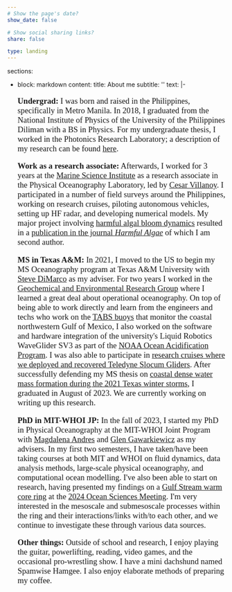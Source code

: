 ```yaml
---
# Show the page's date?
show_date: false

# Show social sharing links?
share: false

type: landing
---
```

sections:
  - block: markdown
    content:
      title: About me
      subtitle: ''
      text: |-
      <p style="font-family: avenir;text-align: left;font-size: 14pt"><b>Undergrad:</b> I was born and raised in the Philippines, specifically in Metro Manila. In 2018, I graduated from the National Institute of Physics of the University of the Philippines Diliman with a BS in Physics. For my undergraduate thesis, I worked in the Photonics Research Laboratory; a description of my research can be found <a href="https://ysabelwang.github.io/research/research_opticalencryption/" target="_blank">here</a>.
      
      <p style="font-family: avenir;text-align: left;font-size: 14pt"><b>Work as a research associate:</b> Afterwards, I worked for 3 years at the <a href="https://msi.upd.edu.ph" target="_blank">Marine Science Institute</a> as a research associate in the Physical Oceanography Laboratory, led by <a href="https://msi.upd.edu.ph/faculty/cesar-l-villanoy/" target="_blank">Cesar Villanoy</a>. I participated in a number of field surveys around the Philippines, working on research cruises, piloting autonomous vehicles, setting up HF radar, and developing numerical models. My major project involving <a href = "https://ysabelwang.github.io/research/research_connectivity/" target="_blank">harmful algal bloom dynamics</a> resulted in a <a href="https://ysabelwang.github.io/publication/punongbayan-2022-connections/" target="_blank">publication in the journal <i>Harmful Algae</i></a> of which I am second author.</p>
      
      <p style="font-family: avenir;text-align: left;font-size: 14pt"><b>MS in Texas A&M:</b> In 2021, I moved to the US to begin my MS Oceanography program at Texas A&M University with <a href="https://ocean.tamu.edu/people/profiles/faculty/dimarcosteve.html" target="_blank">Steve DiMarco</a> as my adviser. For two years I worked in the <a href="https://gerg.tamu.edu" target="_blank">Geochemical and Environmental Research Group</a> where I learned a great deal about operational oceanography. On top of being able to work directly and learn from the engineers and techs who work on the <a href = "https://tabs.gerg.tamu.edu/" target="_blank">TABS buoys</a> that monitor the coastal northwestern Gulf of Mexico, I also worked on the software and hardware integration of the university's Liquid Robotics WaveGlider SV3 as part of the <a href="https://oceanacidification.noaa.gov/funded-projects/ocean-acidification-interactions-in-the-gulf-of-mexico/" target="_blank">NOAA Ocean Acidification Program</a>. I was also able to participate in <a href="https://artsci.tamu.edu/news/2022/11/texas-aandm-scientists-keep-watch-as-acidification-threatens-flower-garden-banks-corals.html" target="_blank">research cruises where we deployed and recovered Teledyne Slocum Gliders</a>. After successfully defending my MS thesis on <a href="https://ysabelwang.github.io/research/research_winterstorm/" target="_blank">coastal dense water mass formation during the 2021 Texas winter storms</a>, I graduated in August of 2023. We are currently working on writing up this research.</p>
      
      <p style="font-family: avenir;text-align: left;font-size: 14pt"><b>PhD in MIT-WHOI JP:</b> In the fall of 2023, I started my PhD in Physical Oceanography at the MIT-WHOI Joint Program with <a href="https://www.whoi.edu/profile/mandres/" target="_blank">Magdalena Andres</a> and <a href="https://www.whoi.edu/science/PO/people/ggg/" target="_blank">Glen Gawarkiewicz</a> as my advisers. In my first two semesters, I have taken/have been taking courses at both MIT and WHOI on fluid dynamics, data analysis methods, large-scale physical oceanography, and computational ocean modelling. I've also been able to start on research, having presented my findings on a <a href="https://ysabelwang.github.io/research/research_wcrs/" target="_blank">Gulf Stream warm core ring</a> at the <a href="https://ysabelwang.github.io/conferences/conferences/202402_osm/" target="_blank">2024 Ocean Sciences Meeting</a>. I'm very interested in the mesoscale and submesoscale processes within the ring and their interactions/links with/to each other, and we continue to investigate these through various data sources.</p>
      
      <p style="font-family: avenir;text-align: left;font-size: 14pt"><b>Other things:</b> Outside of school and research, I enjoy playing the guitar, powerlifting, reading, video games, and the occasional pro-wrestling show. I have a mini dachshund named Spamwise Hamgee. I also enjoy elaborate methods of preparing my coffee.</p>




